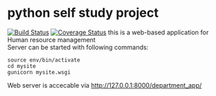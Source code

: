 # python self study project
[![Build Status](https://app.travis-ci.com/klebanoff/python-self-study-project.svg?branch=main)](https://app.travis-ci.com/klebanoff/python-self-study-project)
[![Coverage Status](https://coveralls.io/repos/github/klebanoff/python-self-study-project/badge.svg?branch=main)](https://coveralls.io/github/klebanoff/python-self-study-project?branch=main)
this is a web-based application for Human resource management  
Server can be started with following commands:
```
source env/bin/activate
cd mysite
gunicorn mysite.wsgi
```
Web server is accecable via http://127.0.0.1:8000/department_app/
 
